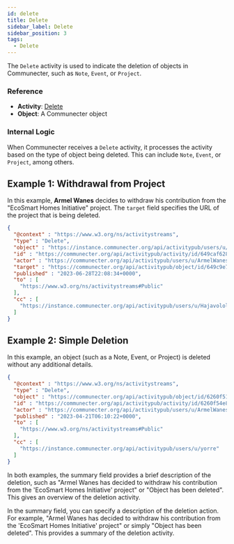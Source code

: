 ```yaml
---
id: delete
title: Delete
sidebar_label: Delete
sidebar_position: 3
tags:
  - Delete
---
```


The `Delete` activity is used to indicate the deletion of objects in Communecter, such as `Note`, `Event`, or `Project`.

### Reference

- **Activity**: [Delete](https://www.w3.org/TR/activitypub/#delete-activity-inbox)
- **Object**: A Communecter object

### Internal Logic

When Communecter receives a `Delete` activity, it processes the activity based on the type of object being deleted. This can include `Note`, `Event`, or `Project`, among others.

## Example 1: Withdrawal from Project

In this example, **Armel Wanes** decides to withdraw his contribution from the "EcoSmart Homes Initiative" project. The `target` field specifies the URL of the project that is being deleted.

```json
{
  "@context" : "https://www.w3.org/ns/activitystreams",
  "type" : "Delete",
  "object" : "https://instance.communecter.org/api/activitypub/users/u/Hajavololona",
  "id" : "https://communecter.org/api/activitypub/activity/id/649caf628366d",
  "actor" : "https://communecter.org/api/activitypub/users/u/ArmelWanes",
  "target" : "https://communecter.org/api/activitypub/object/id/649c9e7ae4135",
  "published" : "2023-06-28T22:08:34+0000",
  "to" : [ 
    "https://www.w3.org/ns/activitystreams#Public"
  ],
  "cc" : [ 
    "https://instance.communecter.org/api/activitypub/users/u/Hajavololona"
  ]
}
```

## Example 2: Simple Deletion
In this example, an object (such as a Note, Event, or Project) is deleted without any additional details.

```json
{
  "@context" : "https://www.w3.org/ns/activitystreams",
  "type" : "Delete",
  "object" : "https://communecter.org/api/activitypub/object/id/6260f515bd856",
  "id" : "https://communecter.org/api/activitypub/activity/id/6260f54e8e2c5",
  "actor" : "https://communecter.org/api/activitypub/users/u/ArmelWanes",
  "published" : "2023-04-21T06:10:22+0000",
  "to" : [ 
    "https://www.w3.org/ns/activitystreams#Public"
  ],
  "cc" : [ 
    "https://instance.communecter.org/api/activitypub/users/u/yorre"
  ]
}
```

In both examples, the summary field provides a brief description of the deletion, such as "Armel Wanes has decided to withdraw his contribution from the 'EcoSmart Homes Initiative' project" or "Object has been deleted". This gives an overview of the deletion activity.

In the summary field, you can specify a description of the deletion action. For example, "Armel Wanes has decided to withdraw his contribution from the 'EcoSmart Homes Initiative' project" or simply "Object has been deleted". This provides a summary of the deletion activity.
